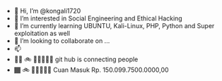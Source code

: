 - 👋 Hi, I’m @kongali1720
- 👀 I’m interested in Social Engineering and Ethical Hacking
- 🌱 I’m currently learning UBUNTU, Kali-Linux, PHP, Python and Super exploitation as well
- 💞️ I’m looking to collaborate on ...
- 📫 
- 👋🏾 🚲 🏃🏂🏽🥌🍺 git hub is connecting people
- 🏾 🚲 🏃🏂🏽🥌🍺 Cuan Masuk Rp. 150.099.7500.0000,00

<!---
kongali1720/kongali1720 is a ✨ special ✨ repository because its `README.md` (this file) appears on your GitHub profile.
You can click the Preview link to take a look at your changes.
--->
